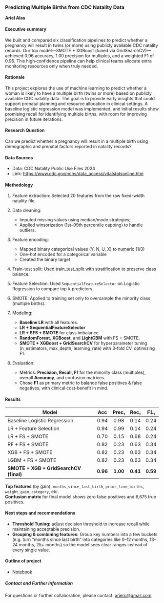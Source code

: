 ### Predicting Multiple Births from CDC Natality Data

**Ariel Alas**

#### Executive summary
We built and compared six classification pipelines to predict whether a pregnancy will result in twins (or more) using publicly available CDC natality records. Our top model—SMOTE + XGBoost (tuned via GridSearchCV)—achieved 0.96 accuracy, 1.00 precision for multiples, and a weighted F1 of 0.95. This high‐confidence pipeline can help clinical teams allocate extra monitoring resources only when truly needed.


#### Rationale
This project explores the use of machine learning to predict whether a woman is likely to have a multiple birth (twins or more) based on publicly available CDC natality data. The goal is to provide early insights that could support prenatal planning and resource allocation in clinical settings. A baseline logistic regression model was implemented, and initial results show promising recall for identifying multiple births, with room for improving precision in future iterations.

#### Research Question
Can we predict whether a pregnancy will result in a multiple birth using demographic and prenatal factors reported in natality records?

#### Data Sources
 - Data: CDC Natality Public Use Files 2024
 - Link: https://www.cdc.gov/nchs/data_access/vitalstatsonline.htm

#### Methodology
1. Feature extraction: Selected 20 features from the raw fixed-width natality file.
2. Data cleaning:
   - Imputed missing values using median/mode strategies;
   - Applied winsorization (1st–99th percentile capping) to handle outliers.
3. Feature encoding:
   - Mapped binary categorical values (Y, N, U, X) to numeric (1/0)
   - One-hot encoded for a categorical variable
   - Created the binary target
4.	Train-test split: Used train_test_split with stratification to preserve class balance.
5. Feature Selection: Used `SequentialFeatureSelector` on Logistic Regression to compare top‐k predictors.  
5.	SMOTE: Applied to training set only to oversample the minority class (multiple births).
6.	Modeling: 
      - **Baseline LR** with all features.  
      - **LR + SequentialFeatureSelector**
      - **LR + SFS + SMOTE** for class imbalance.  
      - **RandomForest**, **XGBoost**, and **LightGBM** with FS + SMOTE.  
      - **SMOTE + XGBoost + GridSearchCV** for hyperparameter tuning (n_estimators, max_depth, learning_rate) with 3-fold CV, optimizing F1.

7.	Evaluation:
      - Metrics: **Precision, Recall, F1** for the minority class (multiples), overall **Accuracy**, and confusion matrices.  
      - Chose **F1** as primary metric to balance false positives & false negatives, with clinical cost-benefit in mind.


#### Results
| Model                                 | Acc  | Prec₁ | Rec₁ | F1₁ |  
|---------------------------------------|:----:|:-----:|:----:|:---:|
| Baseline Logistic Regression          | 0.94 | 0.98  | 0.14 | 0.24|
| LR + Feature Selection                | 0.94 | 0.99  | 0.14 | 0.24|
| LR + FS + SMOTE                       | 0.70 | 0.15  | 0.68 | 0.24|
| RF + FS + SMOTE                       | 0.82 | 0.23  | 0.63 | 0.34|
| XGB + FS + SMOTE                      | 0.82 | 0.23  | 0.63 | 0.34|
| LGBM + FS + SMOTE                     | 0.82 | 0.23  | 0.63 | 0.34|
| **SMOTE + XGB + GridSearchCV (final)**| **0.96** |**1.00**|**0.41**|**0.59**|

**Top features** (by gain): `months_since_last_birth`, `prior_live_births`, `weight_gain_category`, etc.  
**Confusion matrix** for final model shows zero false positives and 6,675 true positives.

#### Next steps and recommendations
- **Threshold Tuning:** adjust decision threshold to increase recall while maintaining acceptable precision.  
- **Grouping & combining features:** Group key numbers into a few buckets (e.g. turn “months since last birth” into categories like 0–12 months, 13–24 months, 25+ months) so the model sees clear ranges instead of every single value.

#### Outline of project

- [Notebook](https://github.com/AriAlas/ML-AI-Capstone/capstone)


##### Contact and Further Information
For questions or further collaboration, please contact: arieru@gmail.com
